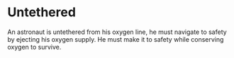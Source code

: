 # Untethered
An astronaut is untethered from his oxygen line, he must navigate to safety by ejecting his oxygen supply. He must make it to safety while conserving oxygen to survive.
